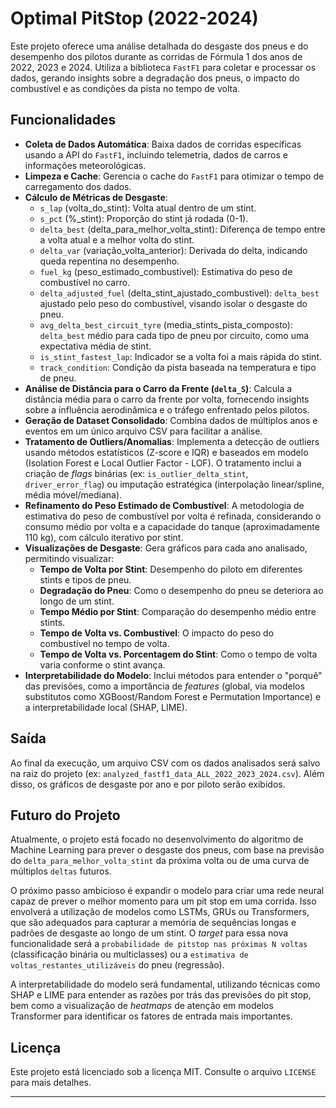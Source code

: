 # Optimal PitStop (2022-2024)

Este projeto oferece uma análise detalhada do desgaste dos pneus e do desempenho dos pilotos durante as corridas de Fórmula 1 dos anos de 2022, 2023 e 2024. Utiliza a biblioteca `FastF1` para coletar e processar os dados, gerando insights sobre a degradação dos pneus, o impacto do combustível e as condições da pista no tempo de volta.

## Funcionalidades

- **Coleta de Dados Automática**: Baixa dados de corridas específicas usando a API do `FastF1`, incluindo telemetria, dados de carros e informações meteorológicas.
- **Limpeza e Cache**: Gerencia o cache do `FastF1` para otimizar o tempo de carregamento dos dados.
- **Cálculo de Métricas de Desgaste**:
    - `s_lap` (volta_do_stint): Volta atual dentro de um stint.
    - `s_pct` (%_stint): Proporção do stint já rodada (0-1).
    - `delta_best` (delta_para_melhor_volta_stint): Diferença de tempo entre a volta atual e a melhor volta do stint.
    - `delta_var` (variação_volta_anterior): Derivada do delta, indicando queda repentina no desempenho.
    - `fuel_kg` (peso_estimado_combustivel): Estimativa do peso de combustível no carro.
    - `delta_adjusted_fuel` (delta_stint_ajustado_combustivel): `delta_best` ajustado pelo peso do combustível, visando isolar o desgaste do pneu.
    - `avg_delta_best_circuit_tyre` (media_stints_pista_composto): `delta_best` médio para cada tipo de pneu por circuito, como uma expectativa média de stint.
    - `is_stint_fastest_lap`: Indicador se a volta foi a mais rápida do stint.
    - `track_condition`: Condição da pista baseada na temperatura e tipo de pneu.
- **Análise de Distância para o Carro da Frente (`delta_S`)**: Calcula a distância média para o carro da frente por volta, fornecendo insights sobre a influência aerodinâmica e o tráfego enfrentado pelos pilotos.
- **Geração de Dataset Consolidado**: Combina dados de múltiplos anos e eventos em um único arquivo CSV para facilitar a análise.
- **Tratamento de Outliers/Anomalias**: Implementa a detecção de outliers usando métodos estatísticos (Z-score e IQR) e baseados em modelo (Isolation Forest e Local Outlier Factor - LOF). O tratamento inclui a criação de *flags* binárias (ex: `is_outlier_delta_stint`, `driver_error_flag`) ou imputação estratégica (interpolação linear/spline, média móvel/mediana).
- **Refinamento do Peso Estimado de Combustível**: A metodologia de estimativa do peso de combustível por volta é refinada, considerando o consumo médio por volta e a capacidade do tanque (aproximadamente 110 kg), com cálculo iterativo por stint.
- **Visualizações de Desgaste**: Gera gráficos para cada ano analisado, permitindo visualizar:
    - **Tempo de Volta por Stint**: Desempenho do piloto em diferentes stints e tipos de pneu.
    - **Degradação do Pneu**: Como o desempenho do pneu se deteriora ao longo de um stint.
    - **Tempo Médio por Stint**: Comparação do desempenho médio entre stints.
    - **Tempo de Volta vs. Combustível**: O impacto do peso do combustível no tempo de volta.
    - **Tempo de Volta vs. Porcentagem do Stint**: Como o tempo de volta varia conforme o stint avança.
- **Interpretabilidade do Modelo**: Inclui métodos para entender o "porquê" das previsões, como a importância de *features* (global, via modelos substitutos como XGBoost/Random Forest e Permutation Importance) e a interpretabilidade local (SHAP, LIME).

## Saída

Ao final da execução, um arquivo CSV com os dados analisados será salvo na raiz do projeto (ex: `analyzed_fastf1_data_ALL_2022_2023_2024.csv`). Além disso, os gráficos de desgaste por ano e por piloto serão exibidos.

## Futuro do Projeto

Atualmente, o projeto está focado no desenvolvimento do algoritmo de Machine Learning para prever o desgaste dos pneus, com base na previsão do `delta_para_melhor_volta_stint` da próxima volta ou de uma curva de múltiplos `deltas` futuros.

O próximo passo ambicioso é expandir o modelo para criar uma rede neural capaz de prever o melhor momento para um pit stop em uma corrida. Isso envolverá a utilização de modelos como LSTMs, GRUs ou Transformers, que são adequados para capturar a memória de sequências longas e padrões de desgaste ao longo de um stint. O *target* para essa nova funcionalidade será a `probabilidade de pitstop nas próximas N voltas` (classificação binária ou multiclasses) ou a `estimativa de voltas_restantes_utilizáveis` do pneu (regressão).

A interpretabilidade do modelo será fundamental, utilizando técnicas como SHAP e LIME para entender as razões por trás das previsões do pit stop, bem como a visualização de *heatmaps* de atenção em modelos Transformer para identificar os fatores de entrada mais importantes.

## Licença

Este projeto está licenciado sob a licença MIT. Consulte o arquivo `LICENSE` para mais detalhes.

---
